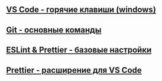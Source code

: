 ## [VS Code - горячие клавиши (windows)](/settings/vscode) ##

## [Git - основные команды](/settings/git) ##

## [ESLint & Prettier - базовые настройки](/settings/eslint-prettier) ##

## [Prettier - расширение для VS Code](/settings/prettier) ##
